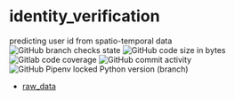 # identity_verification
predicting user id from spatio-temporal data \
![GitHub branch checks state](https://img.shields.io/github/checks-status/BigDataFred/identity_verification/main?style=plastic) ![GitHub code size in bytes](https://img.shields.io/github/languages/code-size/BigDataFred/identity_verification?style=plastic) ![Gitlab code coverage](https://img.shields.io/gitlab/coverage/BigDataFred/identity_verification/main?style=plastic) ![GitHub commit activity](https://img.shields.io/github/commit-activity/y/BigDataFred/identity_verification?style=plastic) ![GitHub Pipenv locked Python version (branch)](https://img.shields.io/github/pipenv/locked/python-version/BigDataFred/identity_verification/main)

* [raw_data](raw_data)
